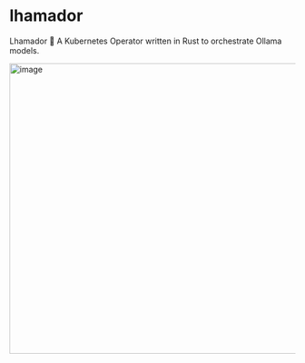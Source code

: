 # lhamador
Lhamador 🦙 A Kubernetes Operator written in Rust to orchestrate Ollama models.

<img width="512" height="512" alt="image" src="https://github.com/user-attachments/assets/acc36789-6f99-43d3-bc11-60033babd374" />
